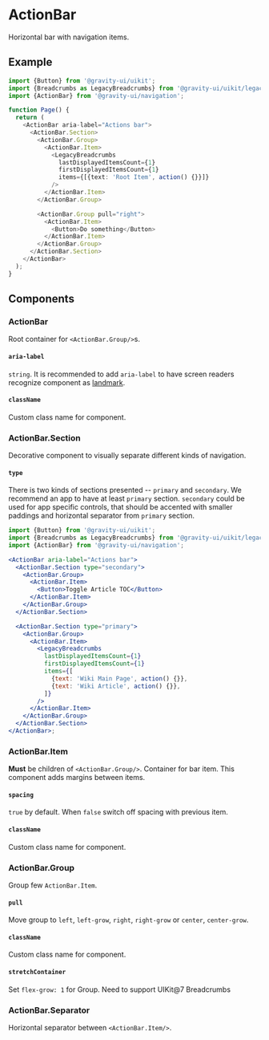 # ActionBar

Horizontal bar with navigation items.

## Example

```typescript jsx
import {Button} from '@gravity-ui/uikit';
import {Breadcrumbs as LegacyBreadcrumbs} from '@gravity-ui/uikit/legacy';
import {ActionBar} from '@gravity-ui/navigation';

function Page() {
  return (
    <ActionBar aria-label="Actions bar">
      <ActionBar.Section>
        <ActionBar.Group>
          <ActionBar.Item>
            <LegacyBreadcrumbs
              lastDisplayedItemsCount={1}
              firstDisplayedItemsCount={1}
              items={[{text: 'Root Item', action() {}}]}
            />
          </ActionBar.Item>
        </ActionBar.Group>

        <ActionBar.Group pull="right">
          <ActionBar.Item>
            <Button>Do something</Button>
          </ActionBar.Item>
        </ActionBar.Group>
      </ActionBar.Section>
    </ActionBar>
  );
}
```

## Components

### ActionBar

Root container for `<ActionBar.Group/>`s.

#### `aria-label`

`string`. It is recommended to add `aria-label` to have screen readers recognize component as
[landmark](https://www.w3.org/WAI/ARIA/apg/practices/landmark-regions/).

#### `className`

Custom class name for component.

### ActionBar.Section

Decorative component to visually separate different kinds of navigation.

#### `type`

There is two kinds of sections presented -- `primary` and `secondary`. We recommend an app to have at least `primary`
section. `secondary` could be used for app specific controls, that should be accented with smaller paddings and
horizontal separator from `primary` section.

```jsx
import {Button} from '@gravity-ui/uikit';
import {Breadcrumbs as LegacyBreadcrumbs} from '@gravity-ui/uikit/legacy';
import {ActionBar} from '@gravity-ui/navigation';

<ActionBar aria-label="Actions bar">
  <ActionBar.Section type="secondary">
    <ActionBar.Group>
      <ActionBar.Item>
        <Button>Toggle Article TOC</Button>
      </ActionBar.Item>
    </ActionBar.Group>
  </ActionBar.Section>

  <ActionBar.Section type="primary">
    <ActionBar.Group>
      <ActionBar.Item>
        <LegacyBreadcrumbs
          lastDisplayedItemsCount={1}
          firstDisplayedItemsCount={1}
          items={[
            {text: 'Wiki Main Page', action() {}},
            {text: 'Wiki Article', action() {}},
          ]}
        />
      </ActionBar.Item>
    </ActionBar.Group>
  </ActionBar.Section>
</ActionBar>;
```

### ActionBar.Item

**Must** be children of `<ActionBar.Group/>`. Container for bar item. This component adds margins between items.

#### `spacing`

`true` by default. When `false` switch off spacing with previous item.

#### `className`

Custom class name for component.

### ActionBar.Group

Group few `ActionBar.Item`.

#### `pull`

Move group to `left`, `left-grow`, `right`, `right-grow` or `center`, `center-grow`.

#### `className`

Custom class name for component.

#### `stretchContainer`

Set `flex-grow: 1` for Group. Need to support UIKit@7 Breadcrumbs

### ActionBar.Separator

Horizontal separator between `<ActionBar.Item/>`.
